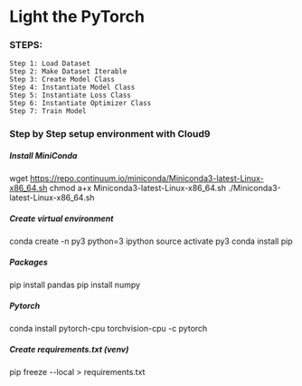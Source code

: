 # Light the PyTorch


### STEPS:



    Step 1: Load Dataset
    Step 2: Make Dataset Iterable
    Step 3: Create Model Class
    Step 4: Instantiate Model Class
    Step 5: Instantiate Loss Class
    Step 6: Instantiate Optimizer Class
    Step 7: Train Model





### Step by Step setup environment with Cloud9

##### Install MiniConda
wget https://repo.continuum.io/miniconda/Miniconda3-latest-Linux-x86_64.sh
chmod a+x Miniconda3-latest-Linux-x86_64.sh
./Miniconda3-latest-Linux-x86_64.sh

##### Create virtual environment
conda create -n py3 python=3 ipython
source activate py3
conda install pip

##### Packages
pip install pandas
pip install numpy

##### Pytorch
conda install pytorch-cpu torchvision-cpu -c pytorch


##### Create requirements.txt (venv)
pip freeze --local > requirements.txt